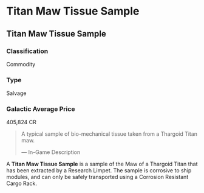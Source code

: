 # Titan Maw Tissue Sample
## Titan Maw Tissue Sample

### Classification

Commodity

### Type

Salvage

### Galactic Average Price

405,824 CR

> 
> 
> A typical sample of bio-mechanical tissue taken from a Thargoid Titan maw.
> 
> 
> — In-Game Description
> 

A **Titan Maw Tissue Sample** is a sample of the Maw of a Thargoid Titan that has been extracted by a Research Limpet. The sample is corrosive to ship modules, and can only be safely transported using a Corrosion Resistant Cargo Rack.